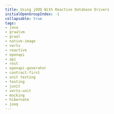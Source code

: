 ```yaml
---
title: Using jOOQ With Reactive Database Drivers
initialOpenGroupIndex: -1
collapsable: true
tags:
- java
- graalvm
- graal
- native-image
- vertx
- reactive
- openapi
- api
- rest
- openapi-generator
- contract-first
- unit testing
- testing
- junit
- vertx-unit
- mocking
- hibernate
- jooq
---
```

